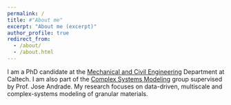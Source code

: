 ```yaml
---
permalink: /
title: #"About me"
excerpt: "About me (excerpt)"
author_profile: true
redirect_from: 
  - /about/
  - /about.html
---
```


I am a PhD candidate at the [Mechanical and Civil Engineering](https://http://mce.caltech.edu/) Department at Caltech. I am also part of the [Complex Systems Modeling](https://http://cosymo.caltech.edu/) group supervised by Prof. Jose Andrade. My research focuses on data-driven, multiscale and complex-systems modeling of granular materials.
